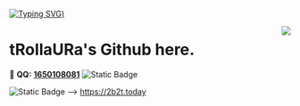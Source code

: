 [![Typing SVG](https://readme-typing-svg.herokuapp.com?font=Fira+Code&duration=1000&pause=200&color=567EC5&multiline=true&random=false&width=435&height=150&lines=Here+is+trollaura_;S+K+I+D+D+E+R+%3A))](https://git.io/typing-svg)

<a href="#">
  <img align="right" src="https://github-readme-stats.vercel.app/api?username=tRollaURa&count_private=true&show_icons=true&bg_color=FFFFFF" />
</a>

# tRollaURa's Github here.

🐧 **QQ:** [**1650108081**](tencent://message/?uin=1650108081&Site=&Menu=yes)
![Static Badge](https://img.shields.io/badge/QQ-GinaBe12)

![Static Badge](https://img.shields.io/badge/MyBlog-M?link=https%3A%2F%2Ftwitter.com%2FGinaBe12) --> https://2b2t.today



